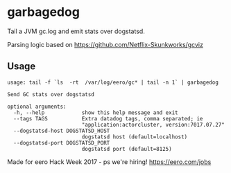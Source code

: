 # garbagedog
Tail a JVM gc.log and emit stats over dogstatsd.


Parsing logic based on https://github.com/Netflix-Skunkworks/gcviz


## Usage
```
usage: tail -f `ls  -rt  /var/log/eero/gc* | tail -n 1` | garbagedog

Send GC stats over dogstatsd

optional arguments:
  -h, --help            show this help message and exit
  --tags TAGS           Extra datadog tags, comma separated; ie
                        "application:actorcluster, version:7017.07.27"
  --dogstatsd-host DOGSTATSD_HOST
                        dogstatsd host (default=localhost)
  --dogstatsd-port DOGSTATSD_PORT
                        dogstatsd port (default=8125)
```

Made for eero Hack Week 2017 - ps we're hiring! https://eero.com/jobs

